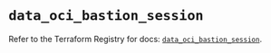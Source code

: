 # `data_oci_bastion_session`

Refer to the Terraform Registry for docs: [`data_oci_bastion_session`](https://registry.terraform.io/providers/oracle/oci/7.19.0/docs/data-sources/bastion_session).
